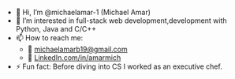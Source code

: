- 👋 Hi, I’m @michaelamar-1 (Michael Amar)
- 👀 I’m interested in full-stack web development,development with Python, Java and C/C++
- 📫 How to reach me:   
  - 📧 michaelamarb19@gmail.com  
  - 💼 [LinkedIn.com/in/amarmich](https://www.linkedin.com/in/amarmich)  
- ⚡ Fun fact: Before diving into CS I worked as an executive chef.
